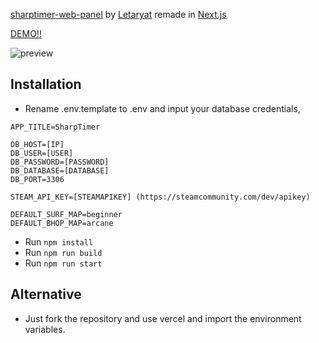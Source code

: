 [sharptimer-web-panel](https://github.com/Letaryat/sharptimer-web-panel) by [Letaryat](https://github.com/Letaryat) remade in [Next.js](https://nextjs.org/)

[DEMO!!](https://affinitycs2.com/sharptimer)

![preview](https://i.imgur.com/4B4WIcX.png)

## Installation
- Rename .env.template to .env and input your database credentials,
```
APP_TITLE=SharpTimer

DB_HOST=[IP]
DB_USER=[USER]
DB_PASSWORD=[PASSWORD]
DB_DATABASE=[DATABASE]
DB_PORT=3306

STEAM_API_KEY=[STEAMAPIKEY] (https://steamcommunity.com/dev/apikey)

DEFAULT_SURF_MAP=beginner
DEFAULT_BHOP_MAP=arcane
```
- Run ``` npm install ```
- Run ``` npm run build ```
- Run ``` npm run start ```

## Alternative
- Just fork the repository and use vercel and import the environment variables.